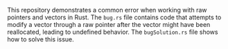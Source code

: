 This repository demonstrates a common error when working with raw pointers and vectors in Rust. The `bug.rs` file contains code that attempts to modify a vector through a raw pointer after the vector might have been reallocated, leading to undefined behavior. The `bugSolution.rs` file shows how to solve this issue.